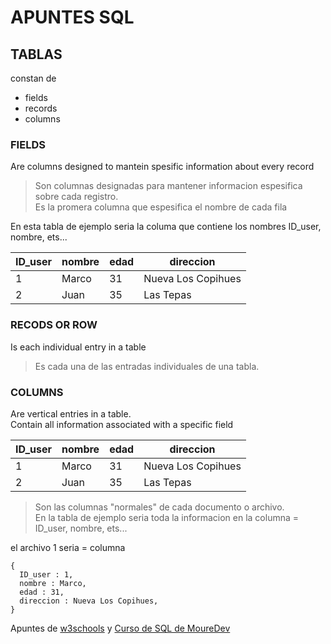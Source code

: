 # APUNTES SQL

## TABLAS

constan de

- fields
- records
- columns

<!-- - This is a <sub>subscript</sub> text
- This is a <sup>superscript</sup> text
 -->

### FIELDS

Are columns designed to mantein spesific information about every record

> Son columnas designadas para mantener informacion espesifica sobre cada registro.  
> Es la promera columna que espesifica el nombre de cada fila

En esta tabla de ejemplo seria la columa que contiene los nombres ID_user, nombre, ets...

| ID_user | nombre | edad | direccion          |
| ------- | ------ | ---- | ------------------ |
| 1       | Marco  | 31   | Nueva Los Copihues |
| 2       | Juan   | 35   | Las Tepas          |

### RECODS OR ROW

Is each individual entry in a table

> Es cada una de las entradas individuales de una tabla.

### COLUMNS

Are vertical entries in a table.  
Contain all information associated with a specific field

| ID_user | nombre | edad | direccion          |
| ------- | ------ | ---- | ------------------ |
| 1       | Marco  | 31   | Nueva Los Copihues |
| 2       | Juan   | 35   | Las Tepas          |

> Son las columnas "normales" de cada documento o archivo.  
> En la tabla de ejemplo seria toda la informacion en la columna = ID_user, nombre, ets...

el archivo 1 seria = columna

```
{
  ID_user : 1,
  nombre : Marco,
  edad : 31,
  direccion : Nueva Los Copihues,
}
```

<!-- vinculos -->

Apuntes de [w3schools](https://www.w3schools.com/sql/default.asp) y [Curso de SQL de MoureDev](https://www.youtube.com/watch?v=OuJerKzV5T0&t=9070s)
